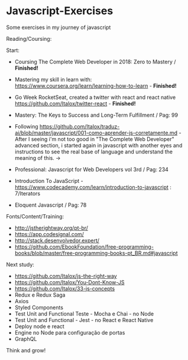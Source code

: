 # Javascript-Exercises
Some exercises in my journey of javascript

Reading/Coursing:

Start:

- Coursing The Complete Web Developer in 2018: Zero to Mastery / **Finished!**
- Mastering my skill in learn with: https://www.coursera.org/learn/learning-how-to-learn - **Finished!**
- Go Week RocketSeat, created a twitter with react and react native https://github.com/Italox/twitter-react - **Finished!**
- Mastery: The Keys to Success and Long-Term Fulfillment / Pag: 99
- Following https://github.com/Italox/traduz-ai/blob/master/javascript/001-como-aprender-js-corretamente.md - After I seeing i'm not too good in "The Complete Web Developer" advanced section, i started again in javascript with another eyes and instructions to see the real base of language and understand the meaning of this. ->

- Professional: Javascript for Web Developers vol 3rd / Pag: 234
- Introduction To JavaScript - https://www.codecademy.com/learn/introduction-to-javascript : 7/Iterators
- Eloquent Javascript / Pag: 78

Fonts/Content/Training:
- http://jstherightway.org/pt-br/
- https://app.codesignal.com/
- http://stack.desenvolvedor.expert/
- https://github.com/EbookFoundation/free-programming-books/blob/master/free-programming-books-pt_BR.md#javascript

Next study:

- https://github.com/Italox/js-the-right-way
- https://github.com/Italox/You-Dont-Know-JS
- https://github.com/Italox/33-js-concepts
- Redux e Redux Saga
- Axios
- Styled Components
- Test Unit and Functional Teste - Mocha e Chai - no Node
- Test Unit and Functional - Jest - no React e React Native
- Deploy node e react
- Engine no Node para configuração de portas
- GraphQL



Think and grow!
